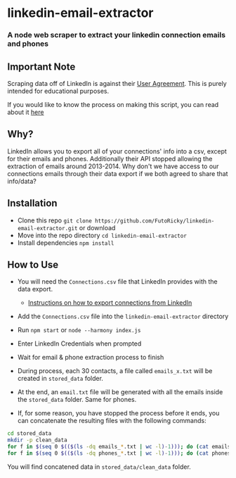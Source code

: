 # linkedin-email-extractor
### A node web scraper to extract your linkedin connection emails and phones

## Important Note
Scraping data off of LinkedIn is against their [User Agreement](https://www.linkedin.com/legal/user-agreement). This is purely intended for educational purposes.

If you would like to know the process on making this script, you can read about it [here](https://dev.to/futoricky/how-i-made-a-web-scraper-script-because-linkedin-27fc)

## Why?
LinkedIn allows you to export all of your connections' info into a csv, except for their emails and phones.
Additionally their API stopped allowing the extraction of emails around 2013-2014. Why don't we have access to our connections emails through their data export if we both agreed to share that info/data?

## Installation
- Clone this repo `git clone https://github.com/FutoRicky/linkedin-email-extractor.git` or download
- Move into the repo directory `cd linkedin-email-extractor`
- Install dependencies `npm install`

## How to Use
- You will need the `Connections.csv` file that LinkedIn provides with the data export. 
  - [Instructions on how to export connections from LinkedIn](https://www.linkedin.com/help/linkedin/answer/66844/exporting-connections-from-linkedin?lang=en)
- Add the `Connections.csv` file into the `linkedin-email-extractor` directory
- Run `npm start` or `node --harmony index.js`
- Enter LinkedIn Credentials when prompted
- Wait for email & phone extraction process to finish
- During process, each 30 contacts, a file called `emails_x.txt` will be created in `stored_data` folder.
- At the end, an `email.txt` file will be generated with all the emails inside the `stored_data` folder.
Same for phones.

- If, for some reason, you have stopped the process before it ends, you can concatenate the resulting files with the following commands:
```bash
cd stored_data
mkdir -p clean_data
for f in $(seq 0 $(($(ls -dq emails_*.txt | wc -l)-1))); do (cat emails_${f}.txt; echo ",") >> clean_data/output_mails.txt; done
for f in $(seq 0 $(($(ls -dq phones_*.txt | wc -l)-1))); do (cat phones_${f}.txt; echo ",") >> clean_data/output_phones.txt;done
```
You will find concatened data in `stored_data/clean_data` folder.
